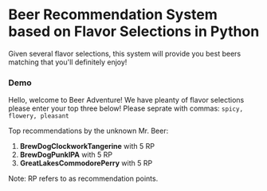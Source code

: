 # Beer Recommendation System based on Flavor Selections in Python 

Given several flavor selections, this system will provide you best beers matching that you'll definitely enjoy!

### Demo

Hello, welcome to Beer Adventure! We have pleanty of flavor selections please enter your top three below!
Please seprate with commas: ```spicy, flowery, pleasant```

Top recommendations by the unknown Mr. Beer:
  1. __BrewDogClockworkTangerine__ with 5 RP 
  2. __BrewDogPunkIPA__ with 5 RP
  3. __GreatLakesCommodorePerry__ with 5 RP

Note: RP refers to as recommendation points.
